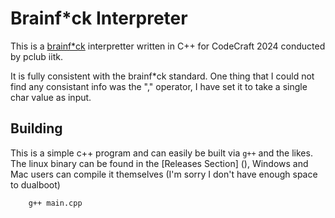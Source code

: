 # Brainf*ck Interpreter

This is a [brainf*ck](https://esolangs.org/wiki/Brainfuck) interpretter written in C++ for CodeCraft 2024 conducted by pclub iitk.

It is fully consistent with the brainf*ck standard. One thing that I could not find any consistant info was the "," operator, I have set it to take a single char value as input.

## Building
This is a simple c++ program and can easily be built via `g++` and the likes. The linux binary can be found in the [Releases Section] (), Windows and Mac users can compile it themselves (I'm sorry I don't have enough space to dualboot)

```
	g++ main.cpp
```
